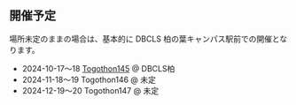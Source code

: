 ## 開催予定

場所未定のままの場合は、基本的に DBCLS 柏の葉キャンパス駅前での開催となります。

* 2024-10-17〜18 [Togothon145](https://github.com/dbcls/Togothon/wiki/Togothon145) @ DBCLS柏
* 2024-11-18〜19 Togothon146 @ 未定
* 2024-12-19〜20 Togothon147 @ 未定

